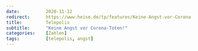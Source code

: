 ```yaml
---
date:          2020-11-12
redirect:      https://www.heise.de/tp/features/Keine-Angst-vor-Corona-Toten-4958631.html
title:         Telepolis
subtitle:      "Keine Angst vor Corona-Toten!"
categories:    [Zahlen]
tags:          [telepolis, angst]
---
```

